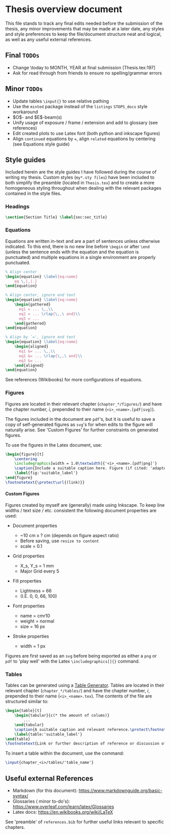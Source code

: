 # Thesis overview document

This file stands to track any final edits needed before the submission of the thesis, any minor improvements that may be made at a later date, any styles and style preferences to keep the file/document structure neat and logical, as well as any useful external references.

## Final `TODOs`

* Change \today to MONTH, YEAR at final submission [Thesis.tex:197]
* Ask for read through from friends to ensure no spelling/grammar errors

## Minor `TODOs`

* Update tables `\input{}` to use relative pathing
* Use the `minted` package instead of the `listings` `STOPS_docs` style workaround
* \$O\$- and \$E\$-beam(s)
* Unify usage of exposure / frame / extension and add to glossary (see references)
* Edit created plots to use Latex font (both python and inkscape figures)
* Align `continued` equations by `=`, align `related` equations by centering (see Equations style guide)

## Style guides

Included herein are the style guides I have followed during the course of writing my thesis. Custom styles (`my*.sty files`) have been included to both simplify the preamble (located in `Thesis.tex`) and to create a more homogeneous styling throughout when dealing with the relevant packages contained in the style files.

### Headings

```Latex
\section{Section Title} \label{sec:sec_title}
```

### Equations

Equations are written in-text and are a part of sentences unless otherwise indicated. To this end, there is no new line before `\begin` or after `\end` (unless the sentence ends with the equation and the equation is punctuated) and multiple equations in a single environment are properly punctuated.

```Latex
% Align center
\begin{equation} \label{eq:name}
    eq \,[,|.]
\end{equation}

% Align center, ignore end text
\begin{equation} \label{eq:name}
    \begin{gathered}
      eq1 = ... \,,\\
      eq2 = ... \rlap{\,,\ and}\\
      eq3 = ...
    \end{gathered}
\end{equation}

% Align by `=', ignore end text
\begin{equation} \label{eq:name}
    \begin{aligned}
      eq1 &= ... \,,\\
      eq2 &= ... \rlap{\,,\ and}\\
      eq3 &= ...
    \end{aligned}
\end{equation}
```

See references (Wikibooks) for more configurations of equations.

### Figures

Figures are located in their relevant chapter (`chapter_*/figures/`) and have the chapter number, $i$, prepended to their name (`<i>_<name>.[pdf|svg]`).

The figures included in the document are `pdf`'s, but it is useful to save a copy of self-generated figures as `svg`'s for when edits to the figure will naturally arise. See 'Custom Figures' for further constraints on generated figures.

To use the figures in the Latex document, use:

```Latex
\begin{figure}[t]
    \centering
    \includegraphics[width = 1.0\textwidth]{'<i>_<name>.[pdf|png]'}
    \caption{Include a suitable caption here. Figure (if cited: 'adapted from', if own: 'created using') 'source'.(if link: \protect\footnotemark)}
    \label{fig:'suitable_label'}
\end{figure}
\footnotetext{\protect\url{(link)}}
```

#### Custom Figures

Figures created by myself are (generally) made using Inkscape. To keep line widths / text size / etc. consistent the following document properties are used:

* Document properties
  * ~10 cm x ? cm (depends on figure aspect ratio)
  * Before saving, use `resize to content`
  * scale = 0.1

* Grid properties
  * X_s, Y_s = 1 mm
  * Major Grid every 5

* Fill properties
  * Lightness = 66
  * (I.E. 0, 0, 66, 100)

* Font properties
  * name = cmr10
  * weight = normal
  * size = 16 px

* Stroke properties
  * width = 1 px

Figures are first saved as an `svg` before being exported as either a `png` or `pdf` to 'play well' with the Latex `\includegraphics[]{}` command.

### Tables

Tables can be generated using a [Table Generator](https://www.tablesgenerator.com/). Tables are located in their relevant chapter (`chapter_*/tables/`) and have the chapter number, $i$, prepended to their name (`<i>_<name>.tex`). The contents of the file are structured similar to:

```Latex
\begin{table}[t]
    \begin{tabular}{c(* the amount of colums)}
        ...
    \end{tabular}
    \caption{A suitable caption and relevant reference.\protect\footnotemark}
    \label{table:'suitable_label'}
\end{table}
\footnotetext{Link or further description of reference or discussion of footnotemark in text.}
```

To insert a table within the document, use the command:

```Latex
\input{chapter_<i>/tables/'table_name'}
```

## Useful external References

* Markdown (for this document): <https://www.markdownguide.org/basic-syntax/>
* Glossaries ( minor to-do's): <https://www.overleaf.com/learn/latex/Glossaries>
* Latex docs: <https://en.wikibooks.org/wiki/LaTeX>

See 'preamble' of `references.bib` for further useful links relevant to specific chapters.
